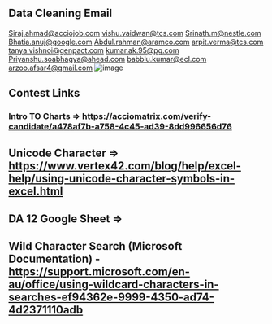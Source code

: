 ## Data Cleaning Email

Siraj.ahmad@acciojob.com
vishu.vaidwan@tcs.com
Srinath.m@nestle.com
Bhatia.anuj@google.com
Abdul.rahman@aramco.com
arpit.verma@tcs.com
tanya.vishnoi@genpact.com
kumar.ak.95@pg.com
Priyanshu.soabhagya@ahead.com
babblu.kumar@ecl.com
arzoo.afsar4@gmail.com
![image](https://github.com/user-attachments/assets/1a73c1ca-4365-43db-88df-4357f783e984)

## Contest Links
### Intro TO Charts => https://acciomatrix.com/verify-candidate/a478af7b-a758-4c45-ad39-8dd996656d76






## Unicode Character => https://www.vertex42.com/blog/help/excel-help/using-unicode-character-symbols-in-excel.html
## DA 12 Google Sheet => 
## Wild Character Search (Microsoft Documentation) - https://support.microsoft.com/en-au/office/using-wildcard-characters-in-searches-ef94362e-9999-4350-ad74-4d2371110adb


